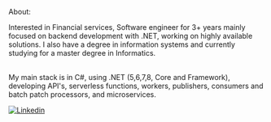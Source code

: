 About:

Interested in Financial services, Software engineer for 3+ years mainly focused on backend development with .NET, working on highly available solutions. I also have a degree in information systems and currently studying for a master degree in Informatics.
<br> 

   
<br>
My main stack is in C#, using .NET (5,6,7,8, Core and Framework), developing API's, serverless functions, workers, publishers, consumers and batch patch processors, and microservices.

<br>


<a href="https://www.linkedin.com/in/gabriel-pizzani-palhares/"><img src="https://img.shields.io/badge/LinkedIn-0077B5?style=for-the-badge&logo=linkedin&logoColor=white" alt="Linkedin" ></a>
